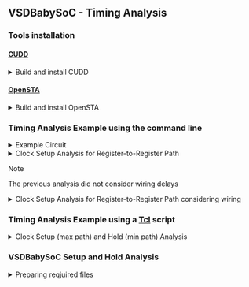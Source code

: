 ## VSDBabySoC - Timing Analysis

### Tools installation
  
#### [CUDD](https://davidkebo.com/cudd/)

<details>
<summary>Build and install CUDD</summary>

 ```bash
 $ wget https://github.com/davidkebo/cudd/raw/main/cudd_versions/cudd-3.0.0.tar.gz
 $ tar zxvf cudd-3.0.0.tar.gz
 $ cd cudd-3.0.0
 $ ./configure --prefix=$HOME/cudd
 ```
 <img alt="cudd_config" src="./images/cudd_config.png">

 ```bash
 $ make -j$(nproc)
 $ make install

 ```
 <img alt="cudd_install" src="./images/cudd_install.png">

 ```bash
 $ cd  
 ```

</details>

#### [OpenSTA](https://github.com/parallaxsw/OpenSTA)

<details>
<summary>Build and install OpenSTA</summary>

 ```bash
 $ git clone https://github.com/parallaxsw/OpenSTA.git
 $ cd OpenSTA
 $ mkdir build
 $ cd build
 $ cmake -DCUDD_DIR=$HOME/cudd ..
 ```
 <img alt="OpenSTA_cmake" src="./images/OpenSTA_cmake.png">

 ```bash
 $ make -j$(nproc)
 $ ./sta

 ```
 <img alt="OpenSTA" src="./images/OpenSTA.png">

 ```bash
 $ cd  
 ```

</details>

### Timing Analysis Example using the command line

<details>
<summary>Example Circuit</summary>

 ```
 $ cd OpenSTA/examples/
 $ yosys
 > read_liberty -lib nangate45_slow.lib.gz
 > read_verilog example1.v
 > synth -top top
 > show
 ```
 <img alt="example1" src="./images/example1.png">

</details>

<details>
<summary>Clock Setup Analysis for Register-to-Register Path</summary>

  ```
  $ sta
  % read_liberty nangate45_slow.lib.gz
  % read_verilog example1.v
  % link_design top
  % create_clock -name clk -period 10 {clk1 clk2 clk3}
  % set_input_delay -clock clk 0 {in1 in2}
  % report_checks
 ```
 <img alt="OpenSTA_example1" src="./images/OpenSTA_example1.png">

 <img alt="example1_timing" src="./images/example1_timing.png">

</details>

> [!NOTE]  
> The previous analysis did not consider wiring delays

<details>
<summary>Clock Setup Analysis for Register-to-Register Path considering wiring</summary>

This analysis requires using the corresponding [SPEF](https://www.vlsisystemdesign.com/spef-format-part-1/) (Standard Parasitic Exchange Format) file for the circuit

  ```
  $ sta
  % read_liberty nangate45_slow.lib.gz
  % read_verilog example1.v
  % link_design top
  % read_spef example1.dspef
  % create_clock -name clk -period 10 {clk1 clk2 clk3}
  % set_input_delay -clock clk 0 {in1 in2}
  % report_checks
 ```
 <img alt="OpenSTA_example1_spef" src="./images/OpenSTA_example1_spef.png">

 <img alt="example1_timing_spef" src="./images/example1_timing_spef.png">

</details>

### Timing Analysis Example using a [Tcl](https://wiki.tcl-lang.org/page/Tcl+Tutorial+Index) script

<details>
<summary>Clock Setup (max path) and Hold (min path) Analysis</summary>
  
  ```
  $ sta
  % source min_max_delays.tcl
 ```
 <img alt="OpenSTA_example1_tcl" src="./images/OpenSTA_example1_tcl.png">

</details>

### VSDBabySoC Setup and Hold Analysis

<details>
<summary>Preparing reqjuired files</summary>
  
  ```bash
$ cd OpenSTA/examples
$ mkdir timing_libs/
$ cp ../../VSDBabySoC/src/lib/* timing_libs/
$ mkdir BabySOC
$ cp ../../VSDBabySoC/output/post_synth_sim/vsdbabysoc.synth.v BabySOC/
$ cp ../../VSDBabySoC/src/sdc/vsdbabysoc_synthesis.sdc BabySOC/
$ cp gcd_sky130hd.sdc BabySOC/
$ ls -l timing_libs/ BabySOC/
  ```
 <img alt="BabySOC_files" src="./images/BabySOC_files.png">

You'll also need a TCL file (save it into the BabySOC directory):
  ```
#
#   vsdbabysoc_min_max_delays.tcl
#

# Read timing characteristics libraries (Sky130A standard cells)
read_liberty -min ../timing_libs/sky130_fd_sc_hd__tt_025C_1v80.lib
read_liberty -max ../timing_libs/sky130_fd_sc_hd__tt_025C_1v80.lib

# Read timing characteristics libraries (avsdpll IP)
read_liberty -min ../timing_libs/avsdpll.lib
read_liberty -max ../timing_libs/avsdpll.lib

# Read timing characteristics libraries (avsddac IP)
read_liberty -min ../timing_libs/avsddac.lib
read_liberty -max ../timing_libs/avsddac.lib

# Read vsdbabysoc gate-level synthesized netlist
read_verilog vsdbabysoc.synth.v

# Link the top-level module to the timing characteristics libraries
link_design vsdbabysoc

# Read SDC constraints
read_sdc vsdbabysoc_synthesis.sdc

# Generate timing report
report_checks -path_delay min_max
  ```

  ```
$ cd BabySOC/
  ```
 <img alt="OpenSTA_example1_tcl" src="./images/OpenSTA_example1_tcl.png">

</details>

